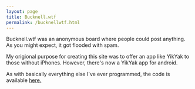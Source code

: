 ```yaml
---
layout: page
title: Bucknell.wtf
permalink: /bucknellwtf.html
---
```


<p>Bucknell.wtf was an anonymous board where people could post anything. As you might expect, it got flooded with spam.</p>
<p>My origional purpose for creating this site was to offer an app like YikYak to those without iPhones. However, there's now a YikYak app for android.</p>
<p>As with basically everything else I've ever programmed, the code is available <a href="https://github.com/SomethingGeneric/yikchan">here.</a></p>